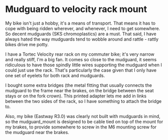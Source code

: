 Mudguard to velocity rack mount
===============================
My bike isn't just a hobby, it's a means of transport.  That means it has to cope with being ridden wherever, and whenever, I need to get somewhere.  So decent mudguards (SKS chromoplastics) are a must.  That said, I have always hated the way mudguards tend to wobble around and rattle - rattly bikes drive me potty.

I have a Tortec Velocity rear rack on my commuter bike; it's very narrow and really stiff, I'm a big fan.  It comes so close to the mudguard, it seems ridiculous to have those spindly little wires supporting the mudguard when I could just use the rack.  That's particularly the case given that I only have one set of eyelets for both rack and mudguards.

I bought some extra bridges (the metal fitting that usually connects the mudguard to the frame near the brakes, on the bridge between the seat stays or on the fork crown).  This printed adapter lets me add in links between the two sides of the rack, so I have something to attach the bridge to.

Also, my bike (Eastway R3.0) was clearly not built with mudguards in mind, so the mudguard_mount is designed to be cable tied on top of the mount for my brakes, to provide somewhere to screw in the M6 mounting screw for the mudguard near the brakes.